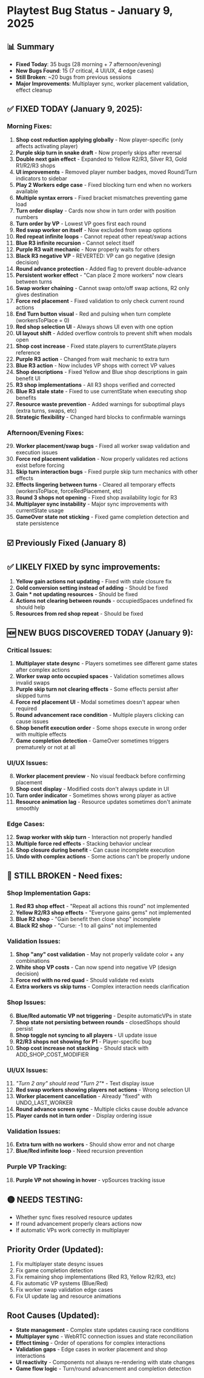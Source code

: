# Playtest Bug Status - January 9, 2025

## 📊 Summary
- **Fixed Today**: 35 bugs (28 morning + 7 afternoon/evening)
- **New Bugs Found**: 15 (7 critical, 4 UI/UX, 4 edge cases)
- **Still Broken**: ~20 bugs from previous sessions
- **Major Improvements**: Multiplayer sync, worker placement validation, effect cleanup

## ✅ FIXED TODAY (January 9, 2025):

### Morning Fixes:
1. **Shop cost reduction applying globally** - Now player-specific (only affects activating player)
2. **Purple skip turn in snake draft** - Now properly skips after reversal
3. **Double next gain effect** - Expanded to Yellow R2/R3, Silver R3, Gold R1/R2/R3 shops
4. **UI improvements** - Removed player number badges, moved Round/Turn indicators to sidebar
5. **Play 2 Workers edge case** - Fixed blocking turn end when no workers available
6. **Multiple syntax errors** - Fixed bracket mismatches preventing game load
7. **Turn order display** - Cards now show in turn order with position numbers
8. **Turn order by VP** - Lowest VP goes first each round
9. **Red swap worker on itself** - Now excluded from swap options
10. **Red repeat infinite loops** - Cannot repeat other repeat/swap actions
11. **Blue R3 infinite recursion** - Cannot select itself
12. **Purple R3 wait mechanic** - Now properly waits for others
13. **Black R3 negative VP** - REVERTED: VP can go negative (design decision)
14. **Round advance protection** - Added flag to prevent double-advance
15. **Persistent worker effect** - "Can place 2 more workers" now clears between turns
16. **Swap worker chaining** - Cannot swap onto/off swap actions, R2 only gives destination
17. **Force red placement** - Fixed validation to only check current round actions
18. **End Turn button visual** - Red and pulsing when turn complete (workersToPlace = 0)
19. **Red shop selection UI** - Always shows UI even with one option
20. **UI layout shift** - Added overflow controls to prevent shift when modals open
21. **Shop cost increase** - Fixed state.players to currentState.players reference
22. **Purple R3 action** - Changed from wait mechanic to extra turn
23. **Blue R3 action** - Now includes VP shops with correct VP values
24. **Shop descriptions** - Fixed Yellow and Blue shop descriptions in gain benefit UI
25. **R3 shop implementations** - All R3 shops verified and corrected
26. **Blue R3 stale state** - Fixed to use currentState when executing shop benefits
27. **Resource waste prevention** - Added warnings for suboptimal plays (extra turns, swaps, etc)
28. **Strategic flexibility** - Changed hard blocks to confirmable warnings

### Afternoon/Evening Fixes:
29. **Worker placement/swap bugs** - Fixed all worker swap validation and execution issues
30. **Force red placement validation** - Now properly validates red actions exist before forcing
31. **Skip turn interaction bugs** - Fixed purple skip turn mechanics with other effects
32. **Effects lingering between turns** - Cleared all temporary effects (workersToPlace, forceRedPlacement, etc)
33. **Round 3 shops not opening** - Fixed shop availability logic for R3
34. **Multiplayer sync instability** - Major sync improvements with currentState usage
35. **GameOver state not sticking** - Fixed game completion detection and state persistence

## ☑️ Previously Fixed (January 8)

## ✅ LIKELY FIXED by sync improvements:
1. **Yellow gain actions not updating** - Fixed with stale closure fix
2. **Gold conversion setting instead of adding** - Should be fixed
3. **Gain * not updating resources** - Should be fixed
4. **Actions not clearing between rounds** - occupiedSpaces undefined fix should help
5. **Resources from red shop repeat** - Should be fixed

## 🆕 NEW BUGS DISCOVERED TODAY (January 9):

### Critical Issues:
1. **Multiplayer state desync** - Players sometimes see different game states after complex actions
2. **Worker swap onto occupied spaces** - Validation sometimes allows invalid swaps
3. **Purple skip turn not clearing effects** - Some effects persist after skipped turns
4. **Force red placement UI** - Modal sometimes doesn't appear when required
5. **Round advancement race condition** - Multiple players clicking can cause issues
6. **Shop benefit execution order** - Some shops execute in wrong order with multiple effects
7. **Game completion detection** - GameOver sometimes triggers prematurely or not at all

### UI/UX Issues:
8. **Worker placement preview** - No visual feedback before confirming placement
9. **Shop cost display** - Modified costs don't always update in UI
10. **Turn order indicator** - Sometimes shows wrong player as active
11. **Resource animation lag** - Resource updates sometimes don't animate smoothly

### Edge Cases:
12. **Swap worker with skip turn** - Interaction not properly handled
13. **Multiple force red effects** - Stacking behavior unclear
14. **Shop closure during benefit** - Can cause incomplete execution
15. **Undo with complex actions** - Some actions can't be properly undone

## 🔴 STILL BROKEN - Need fixes:

### Shop Implementation Gaps:
1. **Red R3 shop effect** - "Repeat all actions this round" not implemented
2. **Yellow R2/R3 shop effects** - "Everyone gains gems" not implemented  
3. **Blue R2 shop** - "Gain benefit then close shop" incomplete
4. **Black R2 shop** - "Curse: -1 to all gains" not implemented

### Validation Issues:
1. **Shop "any" cost validation** - May not properly validate color + any combinations
2. **White shop VP costs** - Can now spend into negative VP (design decision)
3. **Force red with no red quad** - Should validate red exists
4. **Extra workers vs skip turns** - Complex interaction needs clarification

### Shop Issues:
6. **Blue/Red automatic VP not triggering** - Despite automaticVPs in state
7. **Shop state not persisting between rounds** - closedShops should persist
8. **Shop toggle not syncing to all players** - UI update issue
9. **R2/R3 shops not showing for P1** - Player-specific bug
10. **Shop cost increase not stacking** - Should stack with ADD_SHOP_COST_MODIFIER

### UI/UX Issues:
11. **"Turn 2 any" should read "Turn 2*"** - Text display issue
12. **Red swap workers showing players not actions** - Wrong selection UI
13. **Worker placement cancellation** - Already "fixed" with UNDO_LAST_WORKER
14. **Round advance screen sync** - Multiple clicks cause double advance
15. **Player cards not in turn order** - Display ordering issue

### Validation Issues:
16. **Extra turn with no workers** - Should show error and not charge
17. **Blue/Red infinite loop** - Need recursion prevention

### Purple VP Tracking:
18. **Purple VP not showing in hover** - vpSources tracking issue

## 🟡 NEEDS TESTING:
- Whether sync fixes resolved resource updates
- If round advancement properly clears actions now
- If automatic VPs work correctly in multiplayer

## Priority Order (Updated):
1. Fix multiplayer state desync issues
2. Fix game completion detection
3. Fix remaining shop implementations (Red R3, Yellow R2/R3, etc)
4. Fix automatic VP systems (Blue/Red)
5. Fix worker swap validation edge cases
6. Fix UI update lag and resource animations

## Root Causes (Updated):
- **State management** - Complex state updates causing race conditions
- **Multiplayer sync** - WebRTC connection issues and state reconciliation
- **Effect timing** - Order of operations for complex interactions
- **Validation gaps** - Edge cases in worker placement and shop interactions
- **UI reactivity** - Components not always re-rendering with state changes
- **Game flow logic** - Turn/round advancement and completion detection